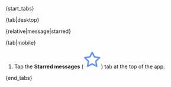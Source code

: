 {start_tabs}

{tab|desktop}

{relative|message|starred}

{tab|mobile}

1. Tap the **Starred messages**
   (<img src="/static/images/help/mobile-star-icon.svg" alt="star" class="mobile-icon"/>)
   tab at the top of the app.

{end_tabs}
